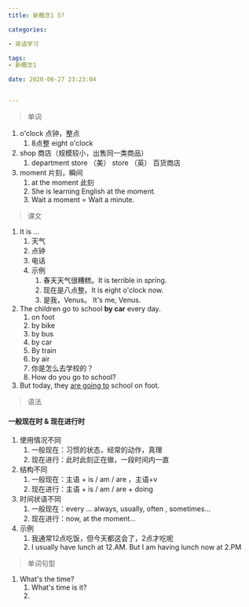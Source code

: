 ```yaml
---
title: 新概念1 57

categories: 

- 英语学习

tags: 
- 新概念1

date: 2020-06-27 23:23:04


---
```


<!-- more -->

> 单词

1. o'clock 点钟，整点
   1. 8点整 eight o'clock
2. shop 商店（规模较小，出售同一类商品）
   1. department store （美） store （英） 百货商店
3. moment 片刻，瞬间
   1. at the moment 此刻
   2. She is learning English at the moment.
   3. Wait a moment = Wait a minute.

> 课文

1. It is ...
   1. 天气
   2. 点钟
   3. 电话
   4. 示例
      1. 春天天气很糟糕。It is terrible in spring.
      2. 现在是八点整。It is eight o'clock now.
      3. 是我，Venus。 It's me, Venus.
2. The children go to school **by car** every day.
   1. on foot 
   2. by bike
   3. by bus
   4. by car
   5. By train
   6. by air
   7. 你是怎么去学校的？
   8. How do you go to school?
3. But today, they <u>are going to</u> school on foot.

> 语法

#### 一般现在时 & 现在进行时

1. 使用情况不同
   1. 一般现在：习惯的状态，经常的动作，真理
   2. 现在进行：此时此刻正在做，一段时间内一直
2. 结构不同
   1. 一般现在：主语 + is / am / are ，主语+v
   2. 现在进行：主语 + is / am / are + doing
3. 时间状语不同
   1. 一般现在：every ... always, usually, often , sometimes...
   2. 现在进行：now, at the moment...
4. 示例
   1. 我通常12点吃饭，但今天都这会了，2点才吃呢
   2. I usually have lunch at 12.AM. But I am having lunch now at 2.PM

> 单词句型

1. What's the time?
   1. What's time is it?
   2. 